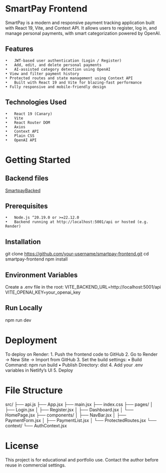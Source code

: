 # SmartPay Frontend

SmartPay is a modern and responsive payment tracking application built with React 19, Vite, and Context API. It allows users to register, log in, and manage personal payments, with smart categorization powered by OpenAI.

## Features
	•	JWT-based user authentication (Login / Register)
	•	Add, edit, and delete personal payments
	•	AI-assisted category detection using OpenAI
	• View and filter payment history
	• Protected routes and state management using Context API
	•	Built with React 19 and Vite for blazing-fast performance
	• Fully responsive and mobile-friendly design

 ## Technologies Used
	•	React 19 (Canary)
	•	Vite
	•	React Router DOM
	•	Axios
	•	Context API
	•	Plain CSS
	•	OpenAI API

 # Getting Started

 ## Backend files
 [SmartpayBacked](https://github.com/ianifill1996/SmartpayBackend)
 ## Prerequisites
	•	Node.js ^20.19.0 or >=22.12.0
	•	Backend running at http://localhost:5001/api or hosted (e.g. Render)

 ## Installation
git clone https://github.com/your-username/smartpay-frontend.git
cd smartpay-frontend
npm install

## Environment Variables
Create a .env file in the root:
VITE_BACKEND_URL=http://localhost:5001/api
VITE_OPENAI_KEY=your_openai_key

## Run Locally
npm run dev

# Deployment
To deploy on Render:
	1.	Push the frontend code to GitHub
	2.	Go to Render → New Site → Import from GitHub
	3.	Set the build settings:
	•	Build Command: npm run build
	•	Publish Directory: dist
	4.	Add your .env variables in Netlify’s UI
	5.	Deploy 

# File Structure
src/
├── api.js
├── App.jsx
├── main.jsx
├── index.css
├── pages/
│   ├── Login.jsx
│   ├── Register.jsx
│   ├── Dashboard.jsx
│   └── HomePage.jsx
├── components/
│   ├── NavBar.jsx
│   ├── PaymentForm.jsx
│   ├── PaymentList.jsx
│   └── ProtectedRoutes.jsx
└── context/
    └── AuthContext.jsx

# License

This project is for educational and portfolio use. Contact the author before reuse in commercial settings.
